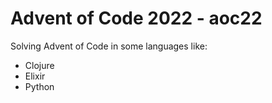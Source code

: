 # Advent of Code 2022 - aoc22
Solving Advent of Code in some languages like:
* Clojure 
* Elixir 
* Python
